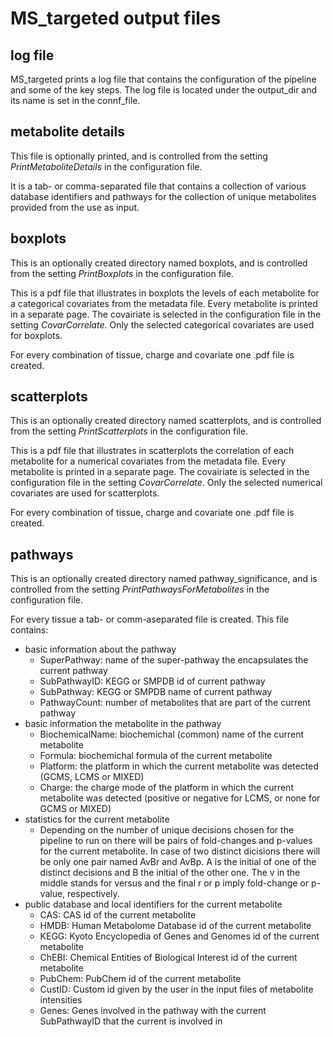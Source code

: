 
# MS_targeted output files

## log file
MS_targeted prints a log file that contains the configuration of the pipeline and some of the key steps. The log file is located under the output_dir and its name is set in the connf_file.

## metabolite details
This file is optionally printed, and is controlled from the setting *PrintMetaboliteDetails* in the configuration file.

It is a tab- or comma-separated file that contains a collection of various database identifiers and pathways for the collection of unique metabolites provided from the use as input.

## boxplots
This is an optionally created directory named boxplots, and is controlled from the setting *PrintBoxplots* in the configuration file.

This is a pdf file that illustrates in boxplots the levels of each metabolite for a categorical covariates from the metadata file. Every metabolite is printed in a separate page. The covairiate is selected in the configuration file in the setting *CovarCorrelate*. Only the selected categorical covariates are used for boxplots.

For every combination of tissue, charge and covariate one .pdf file is created.

## scatterplots
This is an optionally created directory named scatterplots, and is controlled from the setting *PrintScatterplots* in the configuration file.

This is a pdf file that illustrates in scatterplots the correlation of each metabolite for a numerical covariates from the metadata file. Every metabolite is printed in a separate page. The covairiate is selected in the configuration file in the setting *CovarCorrelate*. Only the selected numerical covariates are used for scatterplots.

For every combination of tissue, charge and covariate one .pdf file is created.

## pathways
This is an optionally created directory named pathway_significance, and is controlled from the setting *PrintPathwaysForMetabolites* in the configuration file.

For every tissue a tab- or comm-aseparated file is created. This file contains:
- basic information about the pathway
  - SuperPathway: name of the super-pathway the encapsulates the current pathway 
  - SubPathwayID: KEGG or SMPDB id of current pathway
  - SubPathway: KEGG or SMPDB name of current pathway
  - PathwayCount: number of metabolites that are part of the current pathway
- basic information the metabolite in the pathway
  - BiochemicalName: biochemichal (common) name	of the current metabolite
  - Formula: biochemichal formula of the current metabolite
  - Platform: the platform in which the current metabolite was detected (GCMS, LCMS or MIXED)
  - Charge: the charge mode of the platform in which the current metabolite was detected (positive or negative for LCMS, or none for GCMS or MIXED)
- statistics for the current metabolite
  - Depending on the number of unique decisions chosen for the pipeline to run on there will be pairs of fold-changes and p-values for the current metabolite. In case of two distinct dicisions there will be only one pair named AvBr and AvBp. A is the initial of one of the distinct decisions and B the initial of the other one. The v in the middle stands for versus and the final r or p imply fold-change or p-value, respectively.
- public database and local identifiers for the current metabolite
  - CAS: CAS id of the current metabolite
  - HMDB: Human Metabolome Database id of the current metabolite
  - KEGG: Kyoto Encyclopedia of Genes and Genomes id of the current metabolite
  - ChEBI: Chemical Entities of Biological Interest id of the current metabolite
  - PubChem: PubChem id of the current metabolite
  - CustID: Custom id given by the user in the input files of metabolite intensities
  - Genes: Genes involved in the pathway with the current SubPathwayID that the current is involved in
